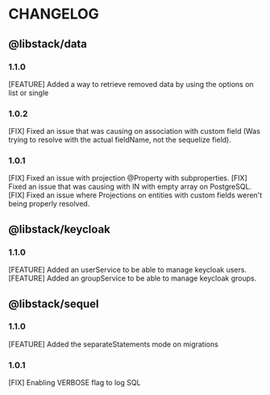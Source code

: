 # CHANGELOG

## @libstack/data

### 1.1.0
[FEATURE] Added a way to retrieve removed data by using the options on list or single

### 1.0.2
[FIX] Fixed an issue that was causing on association with custom field (Was trying to resolve with the actual fieldName, not the sequelize field).

### 1.0.1 
[FIX] Fixed an issue with projection @Property with subproperties.
[FIX] Fixed an issue that was causing with IN with empty array on PostgreSQL.
[FIX] Fixed an issue where Projections on entities with custom fields weren't being properly resolved.

## @libstack/keycloak

### 1.1.0
[FEATURE] Added an userService to be able to manage keycloak users.
[FEATURE] Added an groupService to be able to manage keycloak groups.

## @libstack/sequel

### 1.1.0
[FEATURE] Added the separateStatements mode on migrations

### 1.0.1
[FIX] Enabling VERBOSE flag to log SQL